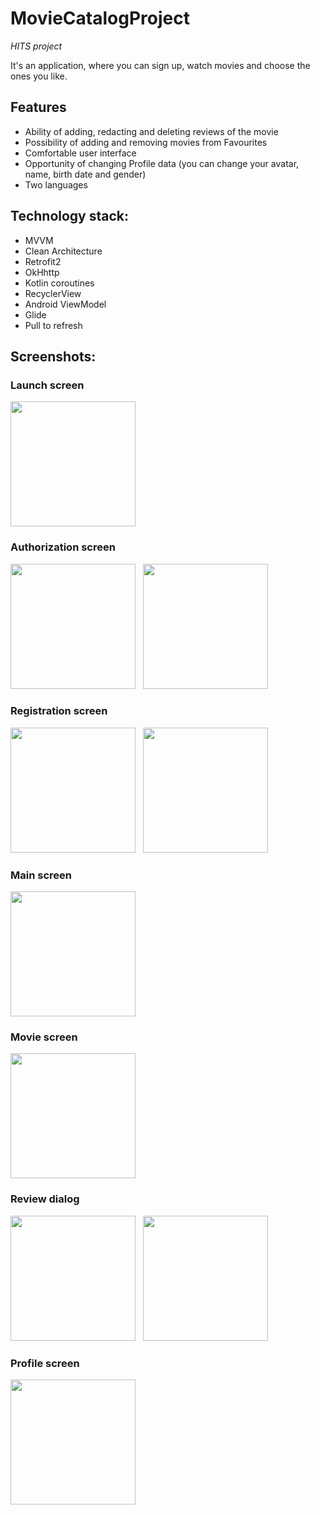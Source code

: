 # MovieCatalogProject
*HITS project*<br/>

It's an application, where you can sign up, watch movies and choose the ones you like.<br/>
## Features
- Ability of adding, redacting and deleting reviews of the movie
- Possibility of adding and removing movies from Favourites
- Comfortable user interface
- Opportunity of changing Profile data (you can change your avatar, name, birth date and gender)
- Two languages<br/>

## Technology stack:
- MVVM
- Clean Architecture
- Retrofit2
- OkHhttp
- Kotlin coroutines
- RecyclerView
- Android ViewModel
- Glide
- Pull to refresh

## Screenshots:
<p>

### Launch screen
<img src="https://sun9-north.userapi.com/sun9-79/s/v1/ig2/wR8xM4TgJzFEDbxMgn4i8_tVXx4q4eM-roT6bQ9l7hZO0lwxRVl2vUepVdVEP2iCXMfRDcMBGuungG7cu0jSoDo5.jpg?size=720x1280&quality=96&type=album" width="200"/> 

### Authorization screen
<p>
<img src="https://sun9-west.userapi.com/sun9-46/s/v1/ig2/ygAChrT6SyI3rXGJgrL7hZtojTbk4XK3jWpVEE0YMDDNRkBCBG4YcPCVA3Zmyi5kidIWc5yHMv4B-cVaSct3dYH_.jpg?size=720x1280&quality=96&type=album" width="200"/> 
&nbsp;
<img src="https://sun9-west.userapi.com/sun9-2/s/v1/ig2/eGYVP_TyDg32Vu-HbMqbAY3H3P2JPzX-x5PlbWLIaB5aFyu3K2ybeD8C4oCyD3AOOXwgU3aJB4ruehFkYQJ3uYbh.jpg?size=720x1280&quality=96&type=album" width="200"/> 
</p>

### Registration screen
<p>
<img src="https://sun9-west.userapi.com/sun9-50/s/v1/ig2/kuwTXjtLCl3513s8I7LUZSqmxtRegH6-mVKSrpMQIzYCGiSvmLpkK-prXwan2RZep-zNeZ8A8j4y73dh8hxizceg.jpg?size=720x1496&quality=96&type=album" width="200"/> 
&nbsp;
<img src="https://sun9-west.userapi.com/sun9-6/s/v1/ig2/UAL1gf9wTviqeWJE-mjFsKJJ4eojCx-B2FprU4hP_AXWArdGzl2AQDumoe7FjOEAxzPuKhcWezQ72CM4TTU9negR.jpg?size=720x1496&quality=96&type=album" width="200"/> 
</p>

### Main screen
<img src="https://sun9-north.userapi.com/sun9-88/s/v1/ig2/bYYwdaQX3GKaHFon3S9JhuerGlKBS5inPin4G-OhRsu2cxV1h898RCPgdHw5FdQhhXjmkBcm9oekk9atUq5B_sAi.jpg?size=579x2160&quality=96&type=album" width="200"/> 

### Movie screen
<img src="https://sun9-east.userapi.com/sun9-41/s/v1/ig2/8UJZ1OPqvhcKWNseVq-lI7Ug_J5B8-9wbNEjdl8QvFULmXrbClWPHym9oX6BZoXB101-tb3ehAVKqbmNpyXHUewX.jpg?size=696x2160&quality=96&type=album" width="200"/> 

### Review dialog
<p>
<img src="https://sun9-west.userapi.com/sun9-12/s/v1/ig2/WeynzGs9MMeFUe9IXKcWOY4AjbmKb1c1IGRl6iQZirkdQwDkkwO1EGCMucZh-RqWY6m9UndcarKQnyUXw0H8cak5.jpg?size=720x1280&quality=96&type=album" width="200"/> 
&nbsp;
<img src="https://sun9-north.userapi.com/sun9-80/s/v1/ig2/MAp7OHURPTApbHik76Zx68UHgYewNBd8sUfqr5QCZMyTDxQ9GVGLw5ng4oe1dcdg_pmuy6ZqEFb3kemYyjk61qhd.jpg?size=720x1280&quality=96&type=album" width="200"/> 
<br/> </p>

### Profile screen
<p>
<img src="https://sun9-east.userapi.com/sun9-30/s/v1/ig2/idsFB6fV-ua5rTrbQYbubxc8Wg54L_XcEtAUAhSlvSR4cixbFNCu2X3exOaIPsZP36ScnkZskfe31cvk7QFaXhnm.jpg?size=720x1488&quality=96&type=album" width="200"/> 
&nbsp; </p>
</p>
